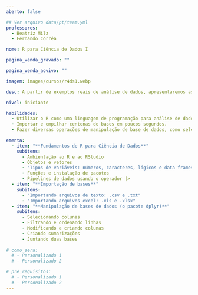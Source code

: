 ```yaml
---
aberto: false

## Ver arquivo data/pt/team.yml
professores:
  - Beatriz Milz
  - Fernando Corrêa

nome: R para Ciência de Dados I

pagina_venda_gravado: ""

pagina_venda_aovivo: ""

imagem: images/cursos/r4ds1.webp

desc: A partir de exemplos reais de análise de dados, apresentaremos as principais maneiras de usar R para importação e manipulação de dados. Além dos comandos e conceitos mais importantes vamos te apresentar também as boas práticas de estruturação de projetos e construção de scripts para o dia-a-dia.

nivel: iniciante

habilidades:
  - Utilizar o R como uma linguagem de programação para análise de dados.
  - Importar e empilhar centenas de bases em poucos segundos.
  - Fazer diversas operações de manipulação de base de dados, como selecionar, criar e modificar colunas, ordenar e filtrar linhas, criar agregações e juntar duas bases.

ementa:
  - item: "**Fundamentos de R para Ciência de Dados**"
    subitens:
      - Ambientação ao R e ao RStudio
      - Objetos e vetores
      - "Tipos de variáveis: números, caracteres, lógicos e data frames"
      - Funções e instalação de pacotes
      - Pipelines de dados usando o operador |>
  - item: "**Importação de bases**"
    subitens:
      - "Importando arquivos de texto: .csv e .txt"
      - "Importando arquivos excel: .xls e .xlsx"
  - item: "**Manipulação de bases de dados (o pacote dplyr)**"
    subitens:
      - Selecionando colunas
      - Filtrando e ordenando linhas
      - Modificando e criando colunas
      - Criando sumarizações
      - Juntando duas bases
    
# como_sera:
  # - Personalizado 1
  # - Personalizado 2

# pre_requisitos:
  # - Personalizado 1
  # - Personalizado 2
---
```

